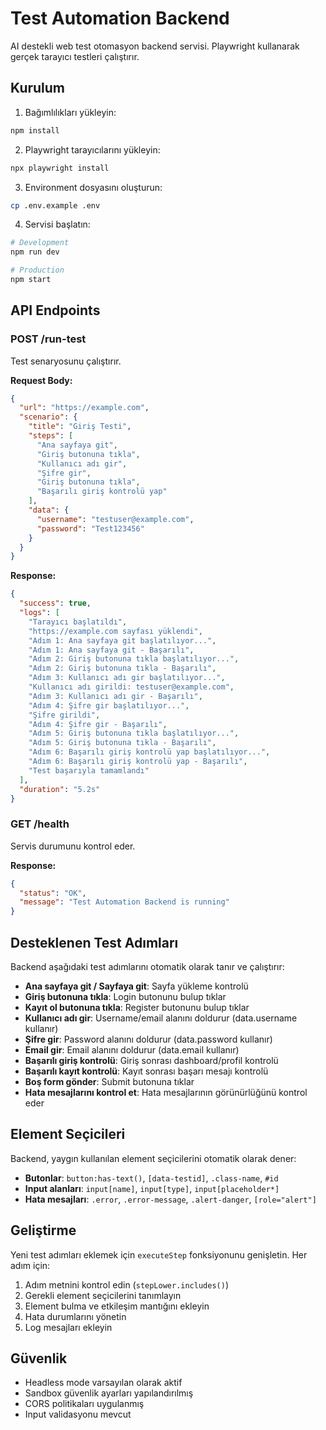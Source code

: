 # Test Automation Backend

AI destekli web test otomasyon backend servisi. Playwright kullanarak gerçek tarayıcı testleri çalıştırır.

## Kurulum

1. Bağımlılıkları yükleyin:
```bash
npm install
```

2. Playwright tarayıcılarını yükleyin:
```bash
npx playwright install
```

3. Environment dosyasını oluşturun:
```bash
cp .env.example .env
```

4. Servisi başlatın:
```bash
# Development
npm run dev

# Production
npm start
```

## API Endpoints

### POST /run-test
Test senaryosunu çalıştırır.

**Request Body:**
```json
{
  "url": "https://example.com",
  "scenario": {
    "title": "Giriş Testi",
    "steps": [
      "Ana sayfaya git",
      "Giriş butonuna tıkla",
      "Kullanıcı adı gir",
      "Şifre gir",
      "Giriş butonuna tıkla",
      "Başarılı giriş kontrolü yap"
    ],
    "data": {
      "username": "testuser@example.com",
      "password": "Test123456"
    }
  }
}
```

**Response:**
```json
{
  "success": true,
  "logs": [
    "Tarayıcı başlatıldı",
    "https://example.com sayfası yüklendi",
    "Adım 1: Ana sayfaya git başlatılıyor...",
    "Adım 1: Ana sayfaya git - Başarılı",
    "Adım 2: Giriş butonuna tıkla başlatılıyor...",
    "Adım 2: Giriş butonuna tıkla - Başarılı",
    "Adım 3: Kullanıcı adı gir başlatılıyor...",
    "Kullanıcı adı girildi: testuser@example.com",
    "Adım 3: Kullanıcı adı gir - Başarılı",
    "Adım 4: Şifre gir başlatılıyor...",
    "Şifre girildi",
    "Adım 4: Şifre gir - Başarılı",
    "Adım 5: Giriş butonuna tıkla başlatılıyor...",
    "Adım 5: Giriş butonuna tıkla - Başarılı",
    "Adım 6: Başarılı giriş kontrolü yap başlatılıyor...",
    "Adım 6: Başarılı giriş kontrolü yap - Başarılı",
    "Test başarıyla tamamlandı"
  ],
  "duration": "5.2s"
}
```

### GET /health
Servis durumunu kontrol eder.

**Response:**
```json
{
  "status": "OK",
  "message": "Test Automation Backend is running"
}
```

## Desteklenen Test Adımları

Backend aşağıdaki test adımlarını otomatik olarak tanır ve çalıştırır:

- **Ana sayfaya git / Sayfaya git**: Sayfa yükleme kontrolü
- **Giriş butonuna tıkla**: Login butonunu bulup tıklar
- **Kayıt ol butonuna tıkla**: Register butonunu bulup tıklar
- **Kullanıcı adı gir**: Username/email alanını doldurur (data.username kullanır)
- **Şifre gir**: Password alanını doldurur (data.password kullanır)
- **Email gir**: Email alanını doldurur (data.email kullanır)
- **Başarılı giriş kontrolü**: Giriş sonrası dashboard/profil kontrolü
- **Başarılı kayıt kontrolü**: Kayıt sonrası başarı mesajı kontrolü
- **Boş form gönder**: Submit butonuna tıklar
- **Hata mesajlarını kontrol et**: Hata mesajlarının görünürlüğünü kontrol eder

## Element Seçicileri

Backend, yaygın kullanılan element seçicilerini otomatik olarak dener:

- **Butonlar**: `button:has-text()`, `[data-testid]`, `.class-name`, `#id`
- **Input alanları**: `input[name]`, `input[type]`, `input[placeholder*]`
- **Hata mesajları**: `.error`, `.error-message`, `.alert-danger`, `[role="alert"]`

## Geliştirme

Yeni test adımları eklemek için `executeStep` fonksiyonunu genişletin. Her adım için:

1. Adım metnini kontrol edin (`stepLower.includes()`)
2. Gerekli element seçicilerini tanımlayın
3. Element bulma ve etkileşim mantığını ekleyin
4. Hata durumlarını yönetin
5. Log mesajları ekleyin

## Güvenlik

- Headless mode varsayılan olarak aktif
- Sandbox güvenlik ayarları yapılandırılmış
- CORS politikaları uygulanmış
- Input validasyonu mevcut
